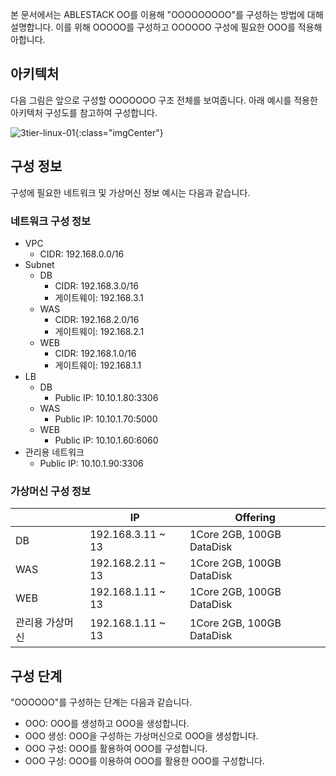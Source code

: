 본 문서에서는 ABLESTACK OO를 이용해 "OOOOOOOOO"를 구성하는 방법에 대해 설명합니다. 
이를 위해 OOOOO를 구성하고 OOOOOO 구성에 필요한 OOO를 적용해아합니다.

## 아키텍처
다음 그림은 앞으로 구성할 OOOOOOO 구조 전체를 보여줍니다.
아래 예시를 적용한 아키텍처 구성도를 참고하여 구성합니다.

![3tier-linux-01](/assets/images/3tier-linux-architecture.png){:class="imgCenter"}


## 구성 정보
구성에 필요한 네트워크 및 가상머신 정보 예시는 다음과 같습니다.

### 네트워크 구성 정보
- VPC
    - CIDR: 192.168.0.0/16
- Subnet
    - DB
        - CIDR: 192.168.3.0/16
        - 게이트웨이: 192.168.3.1
    - WAS
        - CIDR: 192.168.2.0/16
        - 게이트웨이: 192.168.2.1
    - WEB
        - CIDR: 192.168.1.0/16
        - 게이트웨이: 192.168.1.1
- LB 
    - DB
        - Public IP: 10.10.1.80:3306
    - WAS
        - Public IP: 10.10.1.70:5000
    - WEB
        - Public IP: 10.10.1.60:6060
- 관리용 네트워크
    - Public IP: 10.10.1.90:3306

### 가상머신 구성 정보

|           | IP                | Offering                  |
| ----------| ------------------| --------------------------|
| DB        | 192.168.3.11 ~ 13 | 1Core 2GB, 100GB DataDisk |
| WAS       | 192.168.2.11 ~ 13 | 1Core 2GB, 100GB DataDisk |
| WEB       | 192.168.1.11 ~ 13 | 1Core 2GB, 100GB DataDisk |
| 관리용 가상머신 | 192.168.1.11 ~ 13 | 1Core 2GB, 100GB DataDisk |


## 구성 단계
"OOOOOO"를 구성하는 단계는 다음과 같습니다.

- OOO: OOO를 생성하고 OOO을 생성합니다.
- OOO 생성: OOO을 구성하는 가상머신으로 OOO을 생성합니다.
- OOO 구성: OOO를 활용하여 OOO를 구성합니다.
- OOO 구성: OOO를 이용하여 OOO를 활용한 OOO를 구성합니다.